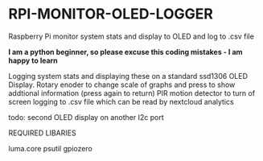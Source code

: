 # RPI-MONITOR-OLED-LOGGER
Raspberry Pi monitor system stats and display to OLED and log to .csv file

**I am a python beginner, so please excuse this coding mistakes - I am happy to learn**

Logging system stats and displaying these on a standard ssd1306 OLED Display. 
Rotary enoder to change scale of graphs and press to show addtional information (press again to return)
PIR motion detector to turn of screen
logging to .csv file which can be read by nextcloud analytics 

todo:
second OLED display on another I2c port

REQUIRED LIBARIES

luma.core
psutil
gpiozero
